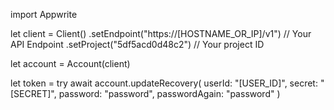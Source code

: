 import Appwrite

let client = Client()
    .setEndpoint("https://[HOSTNAME_OR_IP]/v1") // Your API Endpoint
    .setProject("5df5acd0d48c2") // Your project ID

let account = Account(client)

let token = try await account.updateRecovery(
    userId: "[USER_ID]",
    secret: "[SECRET]",
    password: "password",
    passwordAgain: "password"
)

